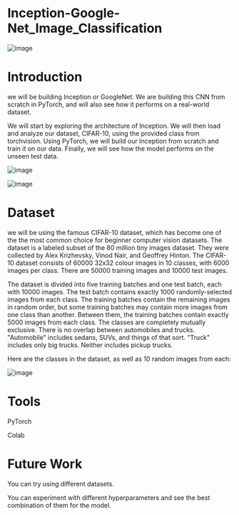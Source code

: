 # Inception-Google-Net_Image_Classification

![image](https://user-images.githubusercontent.com/101316217/211372103-c4bafc56-ca7b-4e74-a7e5-1bc2995c7634.png)

# Introduction 

we will be building Inception or GoogleNet. We are building this CNN from scratch in PyTorch, and will also see how it performs on a real-world dataset.

We will start by exploring the architecture of Inception. We will then load and analyze our dataset, CIFAR-10, using the provided class from torchvision. Using PyTorch, we will build our Inception from scratch and train it on our data. Finally, we will see how the model performs on the unseen test data.


![image](https://user-images.githubusercontent.com/101316217/211371905-ea108076-6d6c-4051-97cd-ebd072081d39.png)



![image](https://user-images.githubusercontent.com/101316217/211372251-36356085-99d1-42da-9121-d00f6b5a814a.png)



# Dataset 

we will be using the famous CIFAR-10 dataset, which has become one of the the most common choice for beginner computer vision datasets. The dataset is a labeled subset of the 80 million tiny images dataset. They were collected by Alex Krizhevsky, Vinod Nair, and Geoffrey Hinton. The CIFAR-10 dataset consists of 60000 32x32 colour images in 10 classes, with 6000 images per class. There are 50000 training images and 10000 test images.

The dataset is divided into five training batches and one test batch, each with 10000 images. The test batch contains exactly 1000 randomly-selected images from each class. The training batches contain the remaining images in random order, but some training batches may contain more images from one class than another. Between them, the training batches contain exactly 5000 images from each class. The classes are completely mutually exclusive. There is no overlap between automobiles and trucks. "Automobile" includes sedans, SUVs, and things of that sort. "Truck" includes only big trucks. Neither includes pickup trucks.

Here are the classes in the dataset, as well as 10 random images from each:

![image](https://user-images.githubusercontent.com/101316217/211432959-d7837b6e-72be-446a-b04b-2d3a76869bc6.png)



# Tools

PyTorch

Colab

# Future Work

You can try using different datasets.

You can experiment with different hyperparameters and see the best combination of them for the model.
